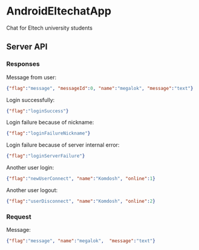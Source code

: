 # AndroidEltechatApp
Chat for Eltech university students 


## Server API
### Responses

Message from user: 
```JSON
{"flag":"message", "messageId":0, "name":"megalok", "message":"text"}
```

Login successfully:
```JSON
{"flag":"loginSuccess"}
```

Login failure because of nickname:
```JSON
{"flag":"loginFailureNickname"}
```

Login failure because of server internal error:
```JSON
{"flag":"loginServerFailure"}
```

Another user login:
```JSON
{"flag":"newUserConnect", "name":"Komdosh", "online":1}
```

Another user logout:
```JSON
{"flag":"userDisconnect", "name":"Komdosh", "online":2}
```

### Request
Message: 
```JSON
{"flag":"message", "name":"megalok",  "message":"text"} 
```
